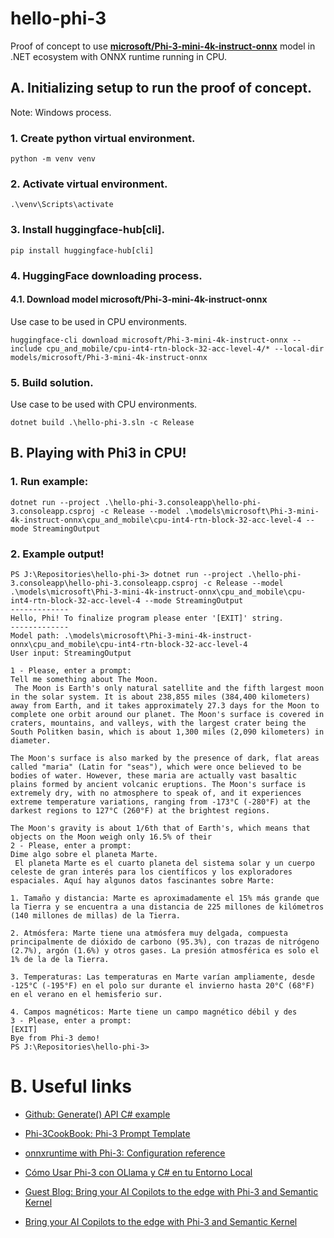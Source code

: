 # hello-phi-3
Proof of concept to use [**microsoft/Phi-3-mini-4k-instruct-onnx**](https://huggingface.co/microsoft/Phi-3-mini-4k-instruct-onnx) model in .NET ecosystem with ONNX runtime running in CPU.

## A. Initializing setup to run the proof of concept.

Note: Windows process.

### 1. Create python virtual environment.

```
python -m venv venv
```
### 2. Activate virtual environment.

```
.\venv\Scripts\activate
```
### 3. Install **huggingface-hub[cli]**.

```
pip install huggingface-hub[cli]
```
### 4. HuggingFace downloading process.

#### 4.1. Download model **microsoft/Phi-3-mini-4k-instruct-onnx**

Use case to be used in CPU environments.

```
huggingface-cli download microsoft/Phi-3-mini-4k-instruct-onnx --include cpu_and_mobile/cpu-int4-rtn-block-32-acc-level-4/* --local-dir models/microsoft/Phi-3-mini-4k-instruct-onnx
```
### 5. Build solution.

Use case to be used with CPU environments.

```
dotnet build .\hello-phi-3.sln -c Release
```
## B. Playing with Phi3 in CPU!

### 1. Run example:

```
dotnet run --project .\hello-phi-3.consoleapp\hello-phi-3.consoleapp.csproj -c Release --model .\models\microsoft\Phi-3-mini-4k-instruct-onnx\cpu_and_mobile\cpu-int4-rtn-block-32-acc-level-4 --mode StreamingOutput
```

### 2. Example output!

```
PS J:\Repositories\hello-phi-3> dotnet run --project .\hello-phi-3.consoleapp\hello-phi-3.consoleapp.csproj -c Release --model .\models\microsoft\Phi-3-mini-4k-instruct-onnx\cpu_and_mobile\cpu-int4-rtn-block-32-acc-level-4 --mode StreamingOutput
-------------
Hello, Phi! To finalize program please enter '[EXIT]' string.
-------------
Model path: .\models\microsoft\Phi-3-mini-4k-instruct-onnx\cpu_and_mobile\cpu-int4-rtn-block-32-acc-level-4
User input: StreamingOutput

1 - Please, enter a prompt:
Tell me something about The Moon.
 The Moon is Earth's only natural satellite and the fifth largest moon in the solar system. It is about 238,855 miles (384,400 kilometers) away from Earth, and it takes approximately 27.3 days for the Moon to complete one orbit around our planet. The Moon's surface is covered in craters, mountains, and valleys, with the largest crater being the South Politken basin, which is about 1,300 miles (2,090 kilometers) in diameter.

The Moon's surface is also marked by the presence of dark, flat areas called "maria" (Latin for "seas"), which were once believed to be bodies of water. However, these maria are actually vast basaltic plains formed by ancient volcanic eruptions. The Moon's surface is extremely dry, with no atmosphere to speak of, and it experiences extreme temperature variations, ranging from -173°C (-280°F) at the darkest regions to 127°C (260°F) at the brightest regions.

The Moon's gravity is about 1/6th that of Earth's, which means that objects on the Moon weigh only 16.5% of their
2 - Please, enter a prompt:
Dime algo sobre el planeta Marte.
 El planeta Marte es el cuarto planeta del sistema solar y un cuerpo celeste de gran interés para los científicos y los exploradores espaciales. Aquí hay algunos datos fascinantes sobre Marte:

1. Tamaño y distancia: Marte es aproximadamente el 15% más grande que la Tierra y se encuentra a una distancia de 225 millones de kilómetros (140 millones de millas) de la Tierra.

2. Atmósfera: Marte tiene una atmósfera muy delgada, compuesta principalmente de dióxido de carbono (95.3%), con trazas de nitrógeno (2.7%), argón (1.6%) y otros gases. La presión atmosférica es solo el 1% de la de la Tierra.

3. Temperaturas: Las temperaturas en Marte varían ampliamente, desde -125°C (-195°F) en el polo sur durante el invierno hasta 20°C (68°F) en el verano en el hemisferio sur.

4. Campos magnéticos: Marte tiene un campo magnético débil y des
3 - Please, enter a prompt:
[EXIT] 
Bye from Phi-3 demo!
PS J:\Repositories\hello-phi-3> 
```


# B. Useful links

- [Github: Generate() API C# example](https://github.com/microsoft/onnxruntime-genai/tree/main/examples/csharp/HelloPhi)

- [Phi-3CookBook: Phi-3 Prompt Template](https://github.com/microsoft/Phi-3CookBook/blob/main/md/02.QuickStart/Huggingface_QuickStart.md)

- [onnxruntime with Phi-3: Configuration reference](https://onnxruntime.ai/docs/genai/reference/config.html)

- [Cómo Usar Phi-3 con OLlama y C# en tu Entorno Local](https://restofmycloud.com/blog/como-usar-phi-3-con-ollama-y-c-en-tu-entorno-local)

- [Guest Blog: Bring your AI Copilots to the edge with Phi-3 and Semantic Kernel](https://devblogs.microsoft.com/semantic-kernel/guest-blog-bring-your-ai-copilots-to-the-edge-with-phi-3-and-semantic-kernel/)

- [Bring your AI Copilots to the edge with Phi-3 and Semantic Kernel](https://arafattehsin.com/ai-copilot-offline-phi3-semantic-kernel/)